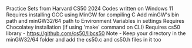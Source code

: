 Practice Sets from Harvard CS50 2024
Codes written on Windows 11 
Requires installing GCC using MinGW for compiling C
Add minGW's bin path and minGW32/64 path to Environment Variables in settings
Requires Chocolatey installation (if using 'make' command on CLI)
Requires cs50 library - https://github.com/cs50/libcs50
Note - Keep your directory in the minGW32/64 folder and add the cs50.c and cs50.h files in it too
